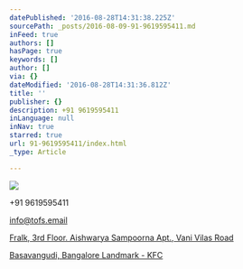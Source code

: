 ```yaml
---
datePublished: '2016-08-28T14:31:38.225Z'
sourcePath: _posts/2016-08-09-91-9619595411.md
inFeed: true
authors: []
hasPage: true
keywords: []
author: []
via: {}
dateModified: '2016-08-28T14:31:36.812Z'
title: ''
publisher: {}
description: +91 9619595411
inLanguage: null
inNav: true
starred: true
url: 91-9619595411/index.html
_type: Article

---
```

![](https://the-grid-user-content.s3-us-west-2.amazonaws.com/b8145659-9fe4-4d22-b7ca-5142a66f7212.jpg)

+91 9619595411

info@tofs.email

[Fralk, 3rd Floor. Aishwarya Sampoorna Apt., Vani Vilas Road][0]

[Basavangudi, Bangalore Landmark - KFC][0]

[0]: https://app.thegrid.io/posts/ed44e755-e9a9-4eb6-ad77-938215ccdc4e/null